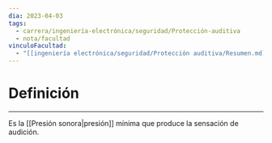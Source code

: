 ```yaml
---
dia: 2023-04-03
tags:
  - carrera/ingeniería-electrónica/seguridad/Protección-auditiva
  - nota/facultad
vinculoFacultad:
  - "[[ingeniería electrónica/seguridad/Protección auditiva/Resumen.md]]"
---
```

# Definición
---
Es la [[Presión sonora|presión]] mínima que produce la sensación de audición.